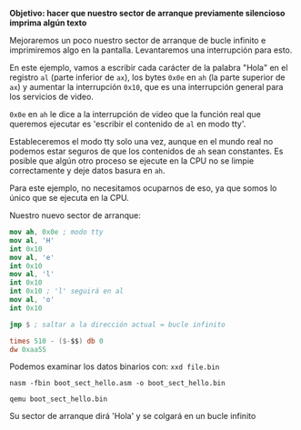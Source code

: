 **Objetivo: hacer que nuestro sector de arranque previamente silencioso imprima algún texto**

Mejoraremos un poco nuestro sector de arranque de bucle infinito e imprimiremos algo en la pantalla. Levantaremos una interrupción para esto.

En este ejemplo, vamos a escribir cada carácter de la palabra "Hola" en el registro `al` (parte inferior de `ax`), los bytes `0x0e` en `ah` (la parte superior de `ax`) y aumentar la interrupción `0x10`, que es una interrupción general para los servicios de video.

`0x0e` en `ah` le dice a la interrupción de video que la función real que queremos ejecutar es 'escribir el contenido de `al` en modo tty'.

Estableceremos el modo tty solo una vez, aunque en el mundo real no podemos estar seguros de que los contenidos de `ah` sean constantes. Es posible que algún otro proceso se ejecute en la CPU no se limpie correctamente y deje datos basura en `ah`.

Para este ejemplo, no necesitamos ocuparnos de eso, ya que somos lo único que se ejecuta en la CPU.

Nuestro nuevo sector de arranque:
```nasm
mov ah, 0x0e ; modo tty
mov al, 'H'
int 0x10
mov al, 'e'
int 0x10
mov al, 'l'
int 0x10
int 0x10 ; 'l' seguirá en al
mov al, 'o'
int 0x10

jmp $ ; saltar a la dirección actual = bucle infinito

times 510 - ($-$$) db 0
dw 0xaa55 
```

Podemos examinar los datos binarios con: `xxd file.bin`

`nasm -fbin boot_sect_hello.asm -o boot_sect_hello.bin`

`qemu boot_sect_hello.bin`

Su sector de arranque dirá 'Hola' y se colgará en un bucle infinito
